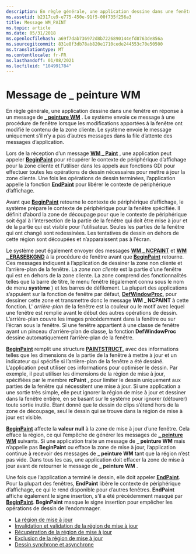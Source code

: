 ```yaml
---
description: En règle générale, une application dessine dans une fenêtre en réponse à un \_ message de peinture WM.
ms.assetid: b2317ce9-e775-450e-91f5-00f735f256a3
title: Message WM_PAINT
ms.topic: article
ms.date: 05/31/2018
ms.openlocfilehash: a69f7dab736972d8b7226890144efd8763de856a
ms.sourcegitcommit: 831e8f3db78ab820e1710cede244553c70e50500
ms.translationtype: MT
ms.contentlocale: fr-FR
ms.lasthandoff: 01/08/2021
ms.locfileid: "104991784"
---
```

# <a name="the-wm_paint-message"></a>Message de \_ peinture WM

En règle générale, une application dessine dans une fenêtre en réponse à un message de [**\_ peinture WM**](wm-paint.md) . Le système envoie ce message à une procédure de fenêtre lorsque les modifications apportées à la fenêtre ont modifié le contenu de la zone cliente. Le système envoie le message uniquement s’il n’y a pas d’autres messages dans la file d’attente des messages d’application.

Lors de la réception d’un message [**WM \_ Paint**](wm-paint.md) , une application peut appeler [**BeginPaint**](/windows/desktop/api/Winuser/nf-winuser-beginpaint) pour récupérer le contexte de périphérique d’affichage pour la zone cliente et l’utiliser dans les appels aux fonctions GDI pour effectuer toutes les opérations de dessin nécessaires pour mettre à jour la zone cliente. Une fois les opérations de dessin terminées, l’application appelle la fonction [**EndPaint**](/windows/desktop/api/Winuser/nf-winuser-endpaint) pour libérer le contexte de périphérique d’affichage.

Avant que [**BeginPaint**](/windows/desktop/api/Winuser/nf-winuser-beginpaint) retourne le contexte de périphérique d’affichage, le système prépare le contexte de périphérique pour la fenêtre spécifiée. Il définit d’abord la zone de découpage pour que le contexte de périphérique soit égal à l’intersection de la partie de la fenêtre qui doit être mise à jour et de la partie qui est visible pour l’utilisateur. Seules les parties de la fenêtre qui ont changé sont redessinées. Les tentatives de dessin en dehors de cette région sont découpées et n’apparaissent pas à l’écran.

Le système peut également envoyer des messages [**WM \_ NCPAINT**](wm-ncpaint.md) et [**WM \_ ERASEBKGND**](../winmsg/wm-erasebkgnd.md) à la procédure de fenêtre avant que [**BeginPaint**](/windows/desktop/api/Winuser/nf-winuser-beginpaint) retourne. Ces messages indiquent à l’application de dessiner la zone non cliente et l’arrière-plan de la fenêtre. La *zone non cliente* est la partie d’une fenêtre qui est en dehors de la zone cliente. La zone comprend des fonctionnalités telles que la barre de titre, le menu fenêtre (également connu sous le nom de menu **système** ) et les barres de défilement. La plupart des applications s’appuient sur la fonction de fenêtre par défaut, [**DefWindowProc**](/windows/desktop/api/winuser/nf-winuser-defwindowproca), pour dessiner cette zone et transmettre donc le message **WM \_ NCPAINT** à cette fonction. L' *arrière-plan* de la fenêtre est la couleur ou le motif avec lequel une fenêtre est remplie avant le début des autres opérations de dessin. L’arrière-plan couvre les images précédemment dans la fenêtre ou sur l’écran sous la fenêtre. Si une fenêtre appartient à une classe de fenêtre ayant un pinceau d’arrière-plan de classe, la fonction **DefWindowProc** dessine automatiquement l’arrière-plan de la fenêtre.

[**BeginPaint**](/windows/desktop/api/Winuser/nf-winuser-beginpaint) remplit une structure [**PAINTSTRUCT,**](/windows/win32/api/winuser/ns-winuser-paintstruct) avec des informations telles que les dimensions de la partie de la fenêtre à mettre à jour et un indicateur qui spécifie si l’arrière-plan de la fenêtre a été dessiné. L’application peut utiliser ces informations pour optimiser le dessin. Par exemple, il peut utiliser les dimensions de la région de mise à jour, spécifiées par le membre **rcPaint** , pour limiter le dessin uniquement aux parties de la fenêtre qui nécessitent une mise à jour. Si une application a une sortie très simple, elle peut ignorer la région de mise à jour et dessiner dans la fenêtre entière, en se basant sur le système pour ignorer (détourer) toute sortie inutile. Étant donné que le dessin de clips s’étend hors de la zone de découpage, seul le dessin qui se trouve dans la région de mise à jour est visible.

[**BeginPaint**](/windows/desktop/api/Winuser/nf-winuser-beginpaint) affecte la **valeur null** à la zone de mise à jour d’une fenêtre. Cela efface la région, ce qui l’empêche de générer les messages de [**\_ peinture WM**](wm-paint.md) suivants. Si une application traite un message de **\_ peinture WM** mais n’appelle pas **BeginPaint** ou efface la zone de mise à jour, l’application continue à recevoir des messages de **\_ peinture WM** tant que la région n’est pas vide. Dans tous les cas, une application doit effacer la zone de mise à jour avant de retourner le message de **\_ peinture WM** .

Une fois que l’application a terminé le dessin, elle doit appeler [**EndPaint**](/windows/desktop/api/Winuser/nf-winuser-endpaint). Pour la plupart des fenêtres, **EndPaint** libère le contexte de périphérique d’affichage, ce qui le rend disponible pour d’autres fenêtres. **EndPaint** affiche également le signe insertion, s’il a été précédemment masqué par [**BeginPaint**](/windows/desktop/api/Winuser/nf-winuser-beginpaint). **BeginPaint** masque le signe insertion pour empêcher les opérations de dessin de l’endommager.

-   [La région de mise à jour](the-update-region.md)
-   [Invalidation et validation de la région de mise à jour](invalidating-and-validating-the-update-region.md)
-   [Récupération de la région de mise à jour](retrieving-the-update-region.md)
-   [Exclusion de la région de mise à jour](excluding-the-update-region.md)
-   [Dessin synchrone et asynchrone](synchronous-and-asynchronous-drawing.md)

 

 
